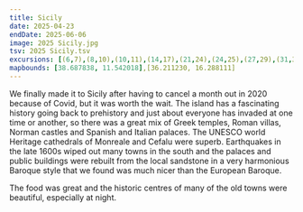 ```yaml
---
title: Sicily
date: 2025-04-23
endDate: 2025-06-06
image: 2025 Sicily.jpg
tsv: 2025 Sicily.tsv
excursions: [(6,7),(8,10),(10,11),(14,17),(21,24),(24,25),(27,29),(31,33),(33,34),(34,35),(37,38),(38,39),(39,41),(41,42)]
mapbounds: [38.687838, 11.542018],[36.211230, 16.288111]
---
```


We finally made it to Sicily after having to cancel a month out in 2020 because of Covid, but it was worth the wait. The island has a fascinating history going back to prehistory and just about everyone has invaded at one time or another, so there was a great mix of Greek temples, Roman villas, Norman castles and Spanish and Italian palaces. The UNESCO world Heritage cathedrals of Monreale and Cefalu were superb. Earthquakes in the late 1600s wiped out many towns in the south and the palaces and public buildings were rebuilt from the local sandstone in a very harmonious Baroque style that we found was much nicer than the European Baroque.

The food was great and the historic centres of many of the old towns were beautiful, especially at night.
